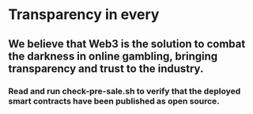 # Transparency in every

## We believe that Web3 is the solution to combat the darkness in online gambling, bringing transparency and trust to the industry.

### Read and run check-pre-sale.sh to verify that the deployed smart contracts have been published as open source.
